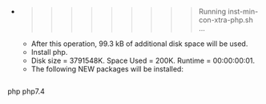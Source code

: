 * >>>>>>>>> Running inst-min-con-xtra-php.sh ...
  * After this operation, 99.3 kB of additional disk space will be used.
  * Install php.
  * Disk size = 3791548K. Space Used = 200K. Runtime = 00:00:00:01.
  * The following NEW packages will be installed:
  ```bash
php php7.4
  ```
